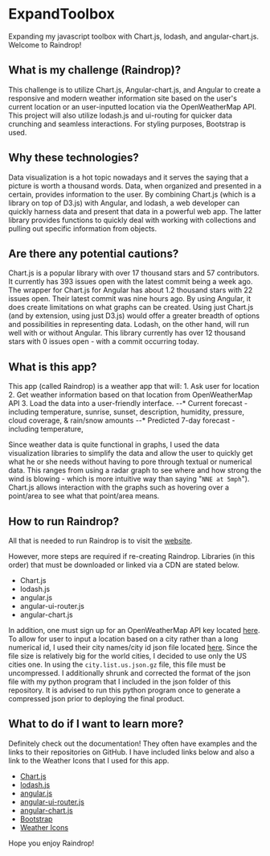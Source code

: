 # ExpandToolbox
Expanding my javascript toolbox with Chart.js, lodash, and angular-chart.js. Welcome to Raindrop!

## What is my challenge (Raindrop)?
This challenge is to utilize Chart.js, Angular-chart.js, and Angular to create a responsive and modern weather information site based on the user's current location or an user-inputted location via the OpenWeatherMap API. This project will also utilize lodash.js and ui-routing for quicker data crunching and seamless interactions. For styling purposes, Bootstrap is used.

## Why these technologies?
Data visualization is a hot topic nowadays and it serves the saying that a picture is worth a thousand words. Data, when organized and presented in a certain, provides information to the user. By combining Chart.js (which is a library on top of D3.js) with Angular, and lodash, a web developer can quickly harness data and present that data in a powerful web app. The latter library provides functions to quickly deal with working with collections and pulling out specific information from objects.

## Are there any potential cautions?
Chart.js is a popular library with over 17 thousand stars and 57 contributors. It currently has 393 issues open with the latest commit being a week ago. The wrapper for Chart.js for Angular has about 1.2 thousand stars with 22 issues open. Their latest commit was nine hours ago. By using Angular, it does create limitations on what graphs can be created. Using just Chart.js (and by extension, using just D3.js) would offer a greater breadth of options and possibilities in representing data. Lodash, on the other hand, will run well with or without Angular. This library currently has over 12 thousand stars with 0 issues open - with a commit occurring today.

## What is this app?
This app (called Raindrop) is a weather app that will:
    1. Ask user for location
    2. Get weather information based on that location from OpenWeatherMap API
    3. Load the data into a user-friendly interface.
    --* Current forecast - including temperature, sunrise, sunset, description, humidity, pressure, cloud coverage, & rain/snow amounts
    --* Predicted 7-day forecast - including temperature, 

Since weather data is quite functional in graphs, I used the data visualization libraries to simplify the data and allow the user to quickly get what he or she needs without having to pore through textual or numerical data. This ranges from using a radar graph to see where and how strong the wind is blowing - which is more intuitive way than saying "`NNE at 5mph`"). Chart.js allows interaction with the graphs such as hovering over a point/area to see what that point/area means.

## How to run Raindrop?
All that is needed to run Raindrop is to visit the [website](http://students.washington.edu/wuv21/ExpandToolbox/#/welcome).

However, more steps are required if re-creating Raindrop. Libraries (in this order) that must be downloaded or linked via a CDN are stated below.
* Chart.js
* lodash.js
* angular.js
* angular-ui-router.js
* angular-chart.js

In addition, one must sign up for an OpenWeatherMap API key located [here](http://openweathermap.org/api). To allow for user to input a location based on a city rather than a long numerical id, I used their city names/city id json file located [here](http://bulk.openweathermap.org/sample/). Since the file size is relatively big for the world cities, I decided to use only the US cities one. In using the `city.list.us.json.gz` file, this file must be uncompressed. I additionally shrunk and corrected the format of the json file with my python program that I included in the json folder of this repository. It is advised to run this python program once to generate a compressed json prior to deploying the final product.

## What to do if I want to learn more?
Definitely check out the documentation! They often have examples and the links to their repositories on GitHub. I have included links below and also a link to the Weather Icons that I used for this app.
* [Chart.js](http://www.chartjs.org/)
* [lodash.js](https://lodash.com/)
* [angular.js](https://angularjs.org/)
* [angular-ui-router.js](http://angular-ui.github.io/ui-router/site/#/api/ui.router)
* [angular-chart.js](http://jtblin.github.io/angular-chart.js/)
* [Bootstrap](http://getbootstrap.com/getting-started/)
* [Weather Icons](https://erikflowers.github.io/weather-icons/)

Hope you enjoy Raindrop!